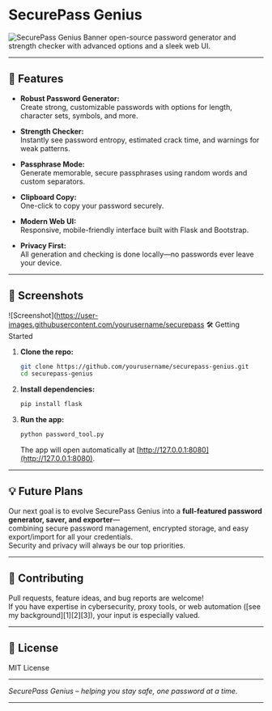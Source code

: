 # SecurePass Genius

![SecurePass Genius Banner](https://img.shields.io/badge/SecurePass-Genius-blueviolet?style=for-the-badge)
 open-source password generator and strength checker with advanced options and a sleek web UI.

---

## 🚀 Features

- **Robust Password Generator:**  
  Create strong, customizable passwords with options for length, character sets, symbols, and more.

- **Strength Checker:**  
  Instantly see password entropy, estimated crack time, and warnings for weak patterns.

- **Passphrase Mode:**  
  Generate memorable, secure passphrases using random words and custom separators.

- **Clipboard Copy:**  
  One-click to copy your password securely.

- **Modern Web UI:**  
  Responsive, mobile-friendly interface built with Flask and Bootstrap.

- **Privacy First:**  
  All generation and checking is done locally—no passwords ever leave your device.

---

## 🌟 Screenshots

![Screenshot](https://user-images.githubusercontent.com/yourusername/securepass 🛠️ Getting Started

1. **Clone the repo:**
   ```bash
   git clone https://github.com/yourusername/securepass-genius.git
   cd securepass-genius
   ```

2. **Install dependencies:**
   ```bash
   pip install flask
   ```

3. **Run the app:**
   ```bash
   python password_tool.py
   ```
   The app will open automatically at [http://127.0.0.1:8080](http://127.0.0.1:8080).

---

## 💡 Future Plans

Our next goal is to evolve SecurePass Genius into a **full-featured password generator, saver, and exporter**—  
combining secure password management, encrypted storage, and easy export/import for all your credentials.  
Security and privacy will always be our top priorities.

---

## 🤝 Contributing

Pull requests, feature ideas, and bug reports are welcome!  
If you have expertise in cybersecurity, proxy tools, or web automation ([see my background][1][2][3]), your input is especially valued.

---

## 📄 License

MIT License

---

*SecurePass Genius – helping you stay safe, one password at a time.*

---

